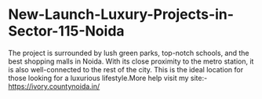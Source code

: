 # New-Launch-Luxury-Projects-in-Sector-115-Noida
The project is surrounded by lush green parks, top-notch schools, and the best shopping malls in Noida. With its close proximity to the metro station, it is also well-connected to the rest of the city. This is the ideal location for those looking for a luxurious lifestyle.More help visit my site:- https://ivory.countynoida.in/

